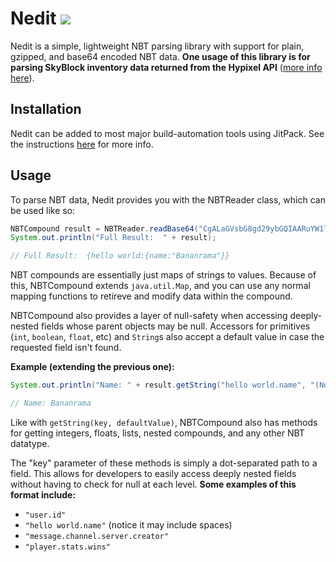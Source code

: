 # Nedit [![](https://jitpack.io/v/TheNullicorn/Nedit.svg)](https://jitpack.io/#TheNullicorn/Nedit)
Nedit is a simple, lightweight NBT parsing library with support for plain, gzipped, and base64 encoded NBT data. __One usage of this library is for parsing SkyBlock inventory data returned from the Hypixel API__ ([more info here](https://github.com/HypixelDev/PublicAPI/tree/master/Documentation#skyblock-items-and-inventories)).

## Installation
Nedit can be added to most major build-automation tools using JitPack. See the instructions [here](https://jitpack.io/#TheNullicorn/Nedit) for more info.

## Usage
To parse NBT data, Nedit provides you with the NBTReader class, which can be used like so:
```java
NBTCompound result = NBTReader.readBase64("CgALaGVsbG8gd29ybGQIAARuYW1lAAlCYW5hbnJhbWEA");
System.out.println("Full Result:  " + result);

// Full Result:  {hello world:{name:"Bananrama"}}
```

NBT compounds are essentially just maps of strings to values. Because of this, NBTCompound extends `java.util.Map`, and you can use any normal mapping functions to retireve and modify data within the compound.

NBTCompound also provides a layer of null-safety when accessing deeply-nested fields whose parent objects may be null. Accessors for primitives (`int`, `boolean`, `float`, etc) and `String`s also accept a default value in case the requested field isn't found.

**Example (extending the previous one):**
```java
System.out.println("Name: " + result.getString("hello world.name", "(Not Found!)"));

// Name: Bananrama
```
Like with `getString(key, defaultValue)`, NBTCompound also has methods for getting integers, floats, lists, nested compounds, and any other NBT datatype.

The "key" parameter of these methods is simply a dot-separated path to a field. This allows for developers to easily access deeply nested fields without having to check for null at each level. **Some examples of this format include:**
- `"user.id"`
- `"hello world.name"` (notice it may include spaces)
- `"message.channel.server.creator"`
- `"player.stats.wins"`
